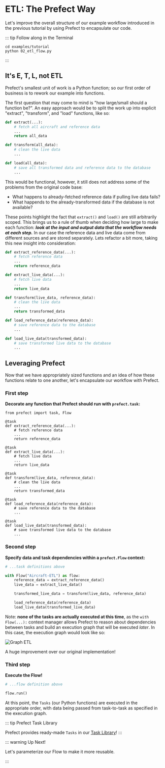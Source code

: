 # ETL: The Prefect Way

Let's improve the overall structure of our example workflow introduced in the previous tutorial by using Prefect to encapsulate our code.

::: tip Follow along in the Terminal

```
cd examples/tutorial
python 02_etl_flow.py
```

:::

## It's E, T, L, not ETL

Prefect's smallest unit of work is a Python function; so our first order of business is to rework our example into functions.

The first question that may come to mind is "how large/small should a function be?". An easy approach would be to split the work up into explicit "extract", "transform", and "load" functions, like so:

```python
def extract(...):
    # fetch all aircraft and reference data
    ...
    return all_data

def transform(all_data):
    # clean the live data
    ...

def load(all_data):
    # save all transformed data and reference data to the database
    ...
```

This would be functional, however, it still does not address some of the problems from the original code base:

- What happens to already-fetched reference data if pulling live data fails?
- What happends to the already-transformed data if the database is not available?

These points highlight the fact that `extract()` and `load()` are still arbitrarily scoped. This brings us to a rule of thumb when deciding how large to make each function: **_look at the input and output data that the workflow needs at each step._** In our case the reference data and live data come from different sources and are stored separately. Lets refactor a bit more, taking this new insight into consideration:

```python
def extract_reference_data(...):
    # fetch reference data
    ...
    return reference_data

def extract_live_data(...):
    # fetch live data
    ...
    return live_data

def transform(live_data, reference_data):
    # clean the live data
    ...
    return transformed_data

def load_reference_data(reference_data):
    # save reference data to the database
    ...

def load_live_data(transformed_data):
    # save transformed live data to the database
    ...
```

## Leveraging Prefect

Now that we have appropriately sized functions and an idea of how these functions relate to one another, let's encapsulate our workflow with Prefect.

### **First step**

**Decorate any function that Prefect should run with `prefect.task`:**

```python{1-3,9,15,21,26}
from prefect import task, Flow

@task
def extract_reference_data(...):
    # fetch reference data
    ...
    return reference_data

@task
def extract_live_data(...):
    # fetch live data
    ...
    return live_data

@task
def transform(live_data, reference_data):
    # clean the live data
    ...
    return transformed_data

@task
def load_reference_data(reference_data):
    # save reference data to the database
    ...

@task
def load_live_data(transformed_data):
    # save transformed live data to the database
    ...
```

### Second step

**Specify data and task dependencies within a `prefect.Flow` context:**

```python
# ...task definitions above

with Flow("Aircraft-ETL") as flow:
    reference_data = extract_reference_data()
    live_data = extract_live_data()

    transformed_live_data = transform(live_data, reference_data)

    load_reference_data(reference_data)
    load_live_data(transformed_live_data)
```

Note: **none of the tasks are actually executed at this time**, as the `with Flow(...):` context manager allows Prefect to reason about dependencies between tasks and build an execution graph that will be executed _later_. In this case, the execution graph would look like so:

![Graph ETL](/prefect-tutorial-etl-dataflow.png)

A huge improvement over our original implementation!

### Third step

**Execute the Flow!**

```python
# ...flow definition above

flow.run()
```

At this point, the `Tasks` (our Python functions) are executed in the appropriate order, with data being passed from task-to-task as specified in the execution graph.

::: tip Prefect Task Library

Prefect provides ready-made `Tasks` in our [Task Library](core/task_library/)!
:::

::: warning Up Next!

Let's parameterize our Flow to make it more reusable.

:::
